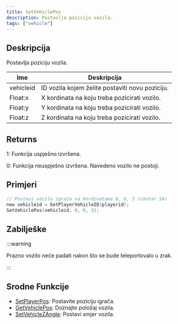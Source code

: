 ```yaml
---
title: SetVehiclePos
description: Postavlja poziciju vozila.
tags: ["vehicle"]
---
```


## Deskripcija

Postavlja poziciju vozila.

| Ime       | Deskripcija                                     |
| --------- | ----------------------------------------------- |
| vehicleid | ID vozila kojem želite postaviti novu poziciju. |
| Float:x   | X kordinata na koju treba pozicirati vozilo.    |
| Float:y   | Y kordinata na koju treba pozicirati vozilo.    |
| Float:z   | Z kordinata na koju treba pozicirati vozilo.    |

## Returns

1: Funkcija uspješno izvršena.

0: Funkcija neuspješno izvršena. Navedeno vozilo ne postoji.

## Primjeri

```c
// Postavi vozilo igrača na kordinatama 0, 0, 3 (centar SA)
new vehicleid = GetPlayerVehicleID(playerid);
SetVehiclePos(vehicleid, 0, 0, 3);
```

## Zabilješke

:::warning

Prazno vozilo neće padati nakon što se bude teleportovalo u zrak.

:::

## Srodne Funkcije

- [SetPlayerPos](SetPlayerPos): Postavite poziciju igrača.
- [GetVehiclePos](GetVehiclePos): Doznajte položaj vozila.
- [SetVehicleZAngle](SetVehicleZAngle): Postavi smjer vozila.
